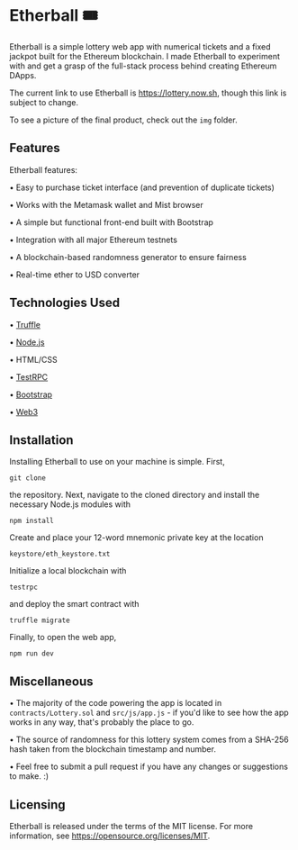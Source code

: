 # Etherball 🎟

Etherball is a simple lottery web app with numerical tickets and a fixed jackpot built for the Ethereum blockchain. I made Etherball to experiment with and get a grasp of the full-stack process behind creating Ethereum DApps.

The current link to use Etherball is https://lottery.now.sh, though this link is subject to change.

To see a picture of the final product, check out the `img` folder.

## Features
Etherball features:

 • Easy to purchase ticket interface (and prevention of duplicate tickets)  

 • Works with the Metamask wallet and Mist browser  

 • A simple but functional front-end built with Bootstrap  

 • Integration with all major Ethereum testnets

 • A blockchain-based randomness generator to ensure fairness

 • Real-time ether to USD converter

## Technologies Used
 • [Truffle](https://github.com/trufflesuite/truffle)  

 • [Node.js](https://github.com/nodejs/node)

 • HTML/CSS  

 • [TestRPC](https://github.com/pipermerriam/eth-testrpc)  

 • [Bootstrap](https://github.com/twbs/bootstrap)  

 • [Web3](https://github.com/ethereum/web3.js/)

## Installation
Installing Etherball to use on your machine is simple. First,  

`git clone`  

the repository. Next, navigate to the cloned directory and install the necessary Node.js modules with  

`npm install`  

Create and place your 12-word mnemonic private key at the location  

`keystore/eth_keystore.txt`  

Initialize a local blockchain with

`testrpc`

and deploy the smart contract with

`truffle migrate`  

Finally, to open the web app,  

`npm run dev`


## Miscellaneous
 • The majority of the code powering the app is located in `contracts/Lottery.sol` and `src/js/app.js` - if you'd like to see how the app works in any way, that's probably the place to go.

 • The source of randomness for this lottery system comes from a SHA-256 hash taken from the blockchain timestamp and number.

 • Feel free to submit a pull request if you have any changes or suggestions to make. :)

## Licensing

Etherball is released under the terms of the MIT license. For more information, see https://opensource.org/licenses/MIT.
